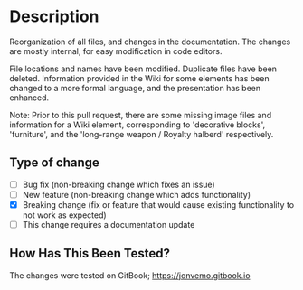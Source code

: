 # Description

Reorganization of all files, and changes in the documentation. The changes are mostly internal, for easy modification in code editors.

File locations and names have been modified.
Duplicate files have been deleted.
Information provided in the Wiki for some elements has been changed to a more formal language, and the presentation has been enhanced.

Note: Prior to this pull request, there are some missing image files and information for a Wiki element, corresponding to 'decorative blocks', 'furniture', and the 'long-range weapon / Royalty halberd' respectively.

## Type of change

- [ ] Bug fix (non-breaking change which fixes an issue)
- [ ] New feature (non-breaking change which adds functionality)
- [x] Breaking change (fix or feature that would cause existing functionality to not work as expected)
- [ ] This change requires a documentation update

## How Has This Been Tested?

The changes were tested on GitBook; https://jonvemo.gitbook.io
